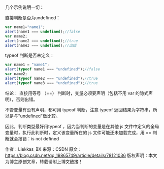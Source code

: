 几个示例说明一切：

直接判断是否为undefined：

```js
var name1="name1";
alert(name1 === undefined);//false
var name2;
alert(name2 === undefined);//true
alert(name3 === undefined);//出错
```

typeof 判断是否未定义：

```js
var name1 = "name1";
alert(typeof name1 === "undefined");//false
var name2;
alert(typeof name2 === "undefined");//true
alert(typeof name3 === "undefined");//true
```

结论：
直接用等号 （==） 判断时，变量必须要声明（包括不用 var 的隐式声明），否则出错。

不管变量有没有声明，都可用 typeof 判断，注意 typeof 返回结果为字符串，所以是与"undefined"做比较。

因此，判断类型最好用typeof ，因为当判断的变量是在其他 js 文件中定义的全局变量时，执行此判断时，定义该变量所在的 js 文件可能还未加载完成，用 == 判断就会报错：is not defined

作者：Liekkas_BX 
来源：CSDN 
原文：https://blog.csdn.net/qq_19865749/article/details/78121036 
版权声明：本文为博主原创文章，转载请附上博文链接！